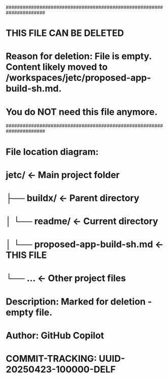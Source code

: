 ######################################################################
# THIS FILE CAN BE DELETED
# Reason for deletion: File is empty. Content likely moved to /workspaces/jetc/proposed-app-build-sh.md.
# You do NOT need this file anymore.
######################################################################

# File location diagram:
# jetc/                          <- Main project folder
# ├── buildx/                    <- Parent directory
# │   └── readme/                <- Current directory
# │       └── proposed-app-build-sh.md <- THIS FILE
# └── ...                        <- Other project files
#
# Description: Marked for deletion - empty file.
# Author: GitHub Copilot
# COMMIT-TRACKING: UUID-20250423-100000-DELF
